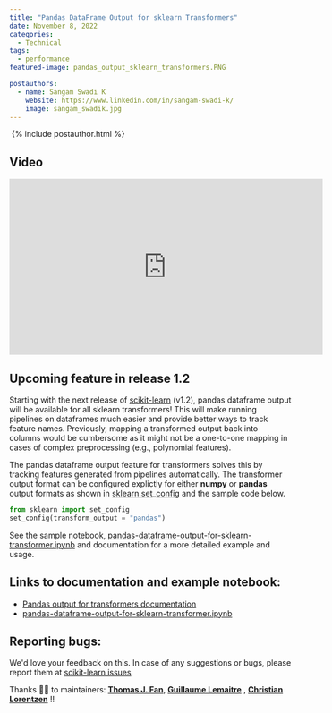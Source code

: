 ```yaml
---
title: "Pandas DataFrame Output for sklearn Transformers"
date: November 8, 2022
categories:
  - Technical
tags:
  - performance
featured-image: pandas_output_sklearn_transformers.PNG

postauthors:
  - name: Sangam Swadi K
    website: https://www.linkedin.com/in/sangam-swadi-k/
    image: sangam_swadik.jpg 
---
```


<div>
  <img src="/assets/images/posts_images/{{ page.featured-image }}" alt="">
  {% include postauthor.html %}
</div>

## Video
<iframe width="560" height="315" src="https://www.youtube.com/embed/5bCg8VfX2x8" title="YouTube video player" frameborder="0" allow="accelerometer; autoplay; clipboard-write; encrypted-media; gyroscope; picture-in-picture" allowfullscreen></iframe>

## Upcoming feature in release 1.2
Starting with the next release of [scikit-learn](https://github.com/scikit-learn/scikit-learn) (v1.2), pandas dataframe output will be available for all sklearn transformers! This will make running pipelines on dataframes much easier and provide better ways to track feature names. Previously, mapping a transformed output back into columns would be cumbersome as it might not be a one-to-one mapping in cases of complex preprocessing (e.g., polynomial features).

The pandas dataframe output feature for transformers solves this by tracking features generated from pipelines automatically. The transformer output format can be configured explictly for either **numpy** or **pandas** output formats as shown in [sklearn.set_config](https://scikit-learn.org/dev/modules/generated/sklearn.set_config.html#sklearn.set_config) and the sample code below.
```python
from sklearn import set_config
set_config(transform_output = "pandas")
```

See the sample notebook, [pandas-dataframe-output-for-sklearn-transformer.ipynb](https://github.com/scikit-learn/blog/blob/main/assets/notebooks/sklearn-pandas-df-output.ipynb) and documentation for a more detailed example and usage.

## Links to documentation and example notebook:
- [Pandas output for transformers documentation](https://scikit-learn.org/dev/auto_examples/miscellaneous/plot_set_output.html#sphx-glr-auto-examples-miscellaneous-plot-set-output-py) 
- [pandas-dataframe-output-for-sklearn-transformer.ipynb](https://github.com/scikit-learn/blog/blob/main/assets/notebooks/sklearn-pandas-df-output.ipynb)


## Reporting bugs:
We'd love your feedback on this. In case of any suggestions or bugs, please report them at
[scikit-learn issues](https://github.com/scikit-learn/scikit-learn/issues)

Thanks 🙏🏾 to maintainers: [**Thomas J. Fan**](https://github.com/thomasjpfan), [**Guillaume Lemaitre**](https://github.com/glemaitre) , [**Christian Lorentzen**](https://github.com/lorentzenchr) !!